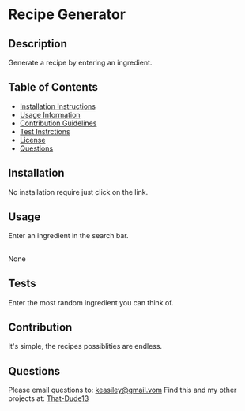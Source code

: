 
  # Recipe Generator
  

  ## Description 
  Generate a recipe by entering an ingredient.
  ## Table of Contents 
  - [Installation Instructions](#installation)
  - [Usage Information](#usage)
  - [Contribution Guidelines](#contributing)
  - [Test Instrctions](#tests)
  - [License](#license)
  - [Questions](#questions)
  
  ## Installation 
  No installation require just click on the link.
  ## Usage 
  Enter an ingredient in the search bar.
  ##
  None
  ## Tests 
  Enter the most random ingredient you can think of. 
  ## Contribution 
  It's simple, the recipes possiblities are endless.
  ## Questions 
  Please email questions to: keasiley@gmail.vom
  Find this and my other projects at: [That-Dude13](https://www.github.com/That-Dude13)